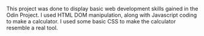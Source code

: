 This project was done to display basic web development skills gained in the Odin Project. I used HTML DOM manipulation, along with Javascript coding to make a calculator. I used some basic CSS to make the calculator resemble a real tool.